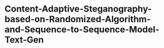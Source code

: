 # Content-Adaptive-Steganography-based-on-Randomized-Algorithm-and-Sequence-to-Sequence-Model-Text-Gen